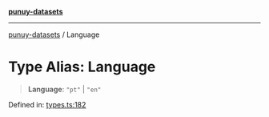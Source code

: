 [**punuy-datasets**](../README.md)

***

[punuy-datasets](../README.md) / Language

# Type Alias: Language

> **Language**: `"pt"` \| `"en"`

Defined in: [types.ts:182](https://github.com/andrefs/punuy-datasets/blob/7ddf96551580567d72a9e75295036a341f0fe34c/src/lib/types.ts#L182)
